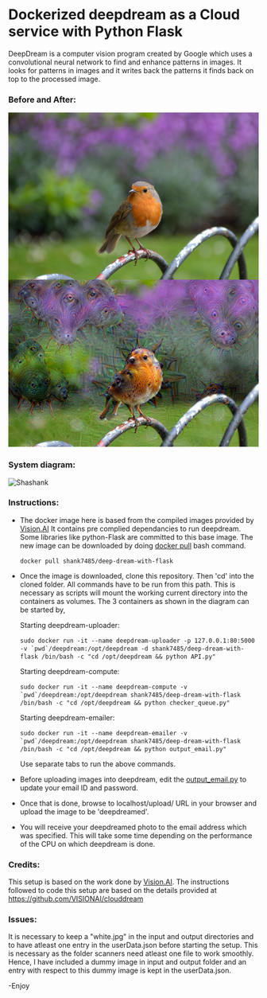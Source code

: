 # Dockerized deepdream as a Cloud service with Python Flask

DeepDream is a computer vision program created by Google which uses a convolutional neural network to find and enhance patterns in images. It looks for patterns in images and it writes back the patterns it finds back on top to the processed image. 

### Before and After:
![Shashank](https://raw.githubusercontent.com/shank7485/DeepDream-with-Flask/master/Other/combine_images.jpg)

### System diagram:
![Shashank](https://raw.githubusercontent.com/shank7485/DeepDream-with-Flask/master/Other/diagram.png)

### Instructions:
* The docker image here is based from the compiled images provided by [Vision.AI](https://github.com/VISIONAI/clouddream)
  It contains pre complied dependancies to run deepdream. Some libraries like python-Flask are committed to this base image. The new    image can be downloaded by doing [docker pull](https://docs.docker.com/engine/reference/commandline/pull/) bash command. 

  ```
  docker pull shank7485/deep-dream-with-flask
  ```
  
* Once the image is downloaded, clone this repository. Then 'cd' into the cloned folder. All commands have to be run 
  from this path. This is necessary as scripts will mount the working current directory into the containers as volumes. The   3 containers as shown in the diagram can be started by,

  Starting deepdream-uploader:

  ```
  sudo docker run -it --name deepdream-uploader -p 127.0.0.1:80:5000 -v `pwd`/deepdream:/opt/deepdream -d shank7485/deep-dream-with-flask /bin/bash -c "cd /opt/deepdream && python API.py"
  ```
  
  Starting deepdream-compute:
  
  ```
  sudo docker run -it --name deepdream-compute -v `pwd`/deepdream:/opt/deepdream shank7485/deep-dream-with-flask /bin/bash -c "cd /opt/deepdream && python checker_queue.py"
  ```
  
  Starting deepdream-emailer:
  
  ```
  sudo docker run -it --name deepdream-emailer -v `pwd`/deepdream:/opt/deepdream shank7485/deep-dream-with-flask /bin/bash -c "cd /opt/deepdream && python output_email.py"
  ```
  
  Use separate tabs to run the above commands. 
* Before uploading images into deepdream, edit the [output_email.py](https://raw.githubusercontent.com/shank7485/Dockerized-DeepDream-with-Flask/master/deepdream/output_email.py) to update your email ID and password. 
* Once that is done, browse to localhost/upload/ URL in your browser and upload the image to be 'deepdreamed'.
* You will receive your deepdreamed photo to the email address which was specified. This will take some time depending on
  the performance of the CPU on which deepdream is done. 

### Credits:
This setup is based on the work done by [Vision.AI](https://vision.ai/). The instructions followed to code this setup are based on the details provided at https://github.com/VISIONAI/clouddream

### Issues:
It is necessary to keep a "white.jpg" in the input and output directories and to have atleast one entry in the userData.json before starting the setup. This is necessary as the folder scanners need atleast one file to work smoothly. Hence, I have included a dummy image in input and output folder and an entry with respect to this dummy image is kept in the userData.json.

-Enjoy
